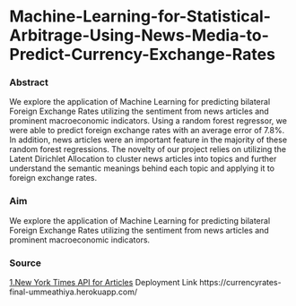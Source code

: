 # Machine-Learning-for-Statistical-Arbitrage-Using-News-Media-to-Predict-Currency-Exchange-Rates

<h3>Abstract</h3>
We explore the application of Machine Learning for predicting bilateral Foreign Exchange Rates utilizing the sentiment from news articles and prominent macroeconomic indicators. Using a random forest regressor, we were able to predict foreign exchange rates with an average error of 7.8%. In addition, news articles were an important feature in the majority of these random forest regressions. The novelty of our project relies on utilizing the Latent Dirichlet Allocation to cluster news articles into topics and further understand the semantic meanings behind each topic and applying it to foreign exchange rates.

<h3>Aim</h3>
We explore the application of Machine Learning for predicting bilateral Foreign Exchange Rates utilizing the sentiment from news articles and prominent macroeconomic indicators.

<h3>Source</h3>
<a href="https://developer.nytimes.com">1.New York Times API for Articles</a>
Deployment Link
https://currencyrates-final-ummeathiya.herokuapp.com/
